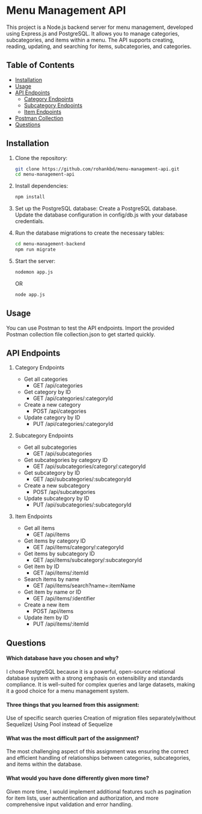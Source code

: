 # Menu Management API

This project is a Node.js backend server for menu management, developed using Express.js and PostgreSQL. It allows you to manage categories, subcategories, and items within a menu. The API supports creating, reading, updating, and searching for items, subcategories, and categories.

## Table of Contents

- [Installation](#installation)
- [Usage](#usage)
- [API Endpoints](#api-endpoints)
  - [Category Endpoints](#category-endpoints)
  - [Subcategory Endpoints](#subcategory-endpoints)
  - [Item Endpoints](#item-endpoints)
- [Postman Collection](#postman-collection)
- [Questions](#questions)

## Installation

1. Clone the repository:
    ```bash
    git clone https://github.com/rohankbd/menu-management-api.git
    cd menu-management-api
    ```

2. Install dependencies:
    ```bash
    npm install
    ```

3. Set up the PostgreSQL database:
    Create a PostgreSQL database.
    Update the database configuration in config/db.js with your database credentials.

4. Run the database migrations to create the necessary tables:
    ```bash
    cd menu-management-backend
    npm run migrate
    ```

5. Start the server:
    ```bash
    nodemon app.js
    ```
    OR
    ```bash
    node app.js
    ```

## Usage

You can use Postman to test the API endpoints. Import the provided Postman collection file collection.json to get started quickly.

## API Endpoints

1. Category Endpoints
    - Get all categories
        - GET /api/categories
    - Get category by ID
        - GET /api/categories/:categoryId
    - Create a new category
        - POST /api/categories
    - Update category by ID
        - PUT /api/categories/:categoryId

2. Subcategory Endpoints
    - Get all subcategories
        - GET /api/subcategories
    - Get subcategories by category ID
        - GET /api/subcategories/category/:categoryId
    - Get subcategory by ID
        - GET /api/subcategories/:subcategoryId
    - Create a new subcategory
        - POST /api/subcategories
    - Update subcategory by ID
        - PUT /api/subcategories/:subcategoryId

3. Item Endpoints
    - Get all items
        - GET /api/items
    - Get items by category ID
        - GET /api/items/category/:categoryId
    - Get items by subcategory ID
        - GET /api/items/subcategory/:subcategoryId
    - Get item by ID
        - GET /api/items/:itemId
    - Search items by name
        - GET /api/items/search?name=:itemName
    - Get item by name or ID
        - GET /api/items/:identifier
    - Create a new item
        - POST /api/items
    - Update item by ID
        - PUT /api/items/:itemId

## Questions

#### Which database have you chosen and why?

I chose PostgreSQL because it is a powerful, open-source relational database system with a strong emphasis on extensibility and standards compliance. It is well-suited for complex queries and large datasets, making it a good choice for a menu management system.

#### Three things that you learned from this assignment:

Use of specific search queries
Creation of migration files separately(without Sequelize)
Using Pool instead of Sequelize

#### What was the most difficult part of the assignment?
The most challenging aspect of this assignment was ensuring the correct and efficient handling of relationships between categories, subcategories, and items within the database.

#### What would you have done differently given more time?
Given more time, I would implement additional features such as pagination for item lists, user authentication and authorization, and more comprehensive input validation and error handling.